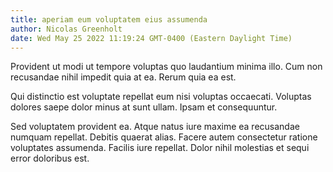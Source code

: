 ```yaml
---
title: aperiam eum voluptatem eius assumenda
author: Nicolas Greenholt
date: Wed May 25 2022 11:19:24 GMT-0400 (Eastern Daylight Time)
---
```

Provident ut modi ut tempore voluptas quo laudantium minima illo. Cum non recusandae nihil impedit quia at ea. Rerum quia ea est.

 Qui distinctio est voluptate repellat eum nisi voluptas occaecati. Voluptas dolores saepe dolor minus at sunt ullam. Ipsam et consequuntur.

 Sed voluptatem provident ea. Atque natus iure maxime ea recusandae numquam repellat. Debitis quaerat alias. Facere autem consectetur ratione voluptates assumenda. Facilis iure repellat. Dolor nihil molestias et sequi error doloribus est.